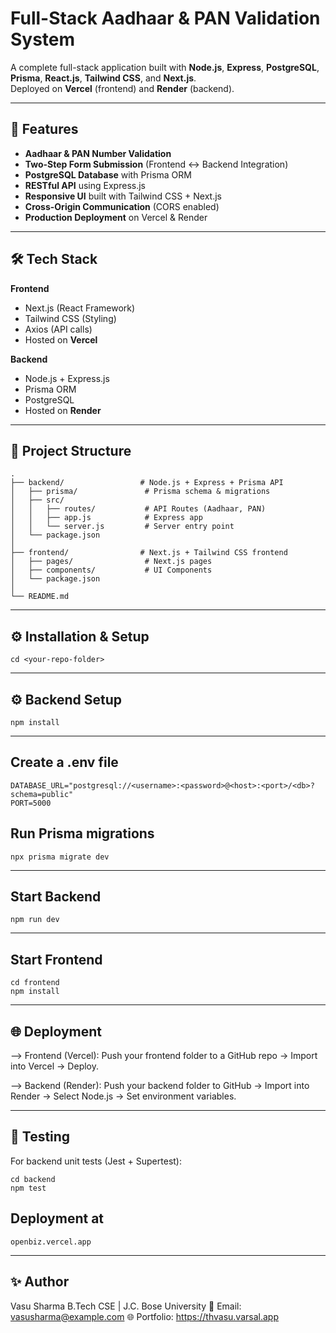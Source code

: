 # Full-Stack Aadhaar & PAN Validation System

A complete full-stack application built with **Node.js**, **Express**, **PostgreSQL**, **Prisma**, **React.js**, **Tailwind CSS**, and **Next.js**.  
Deployed on **Vercel** (frontend) and **Render** (backend).  

---

## 🚀 Features

- **Aadhaar & PAN Number Validation**
- **Two-Step Form Submission** (Frontend ↔ Backend Integration)
- **PostgreSQL Database** with Prisma ORM
- **RESTful API** using Express.js
- **Responsive UI** built with Tailwind CSS + Next.js
- **Cross-Origin Communication** (CORS enabled)
- **Production Deployment** on Vercel & Render

---

## 🛠 Tech Stack

**Frontend**
- Next.js (React Framework)
- Tailwind CSS (Styling)
- Axios (API calls)
- Hosted on **Vercel**

**Backend**
- Node.js + Express.js
- Prisma ORM
- PostgreSQL
- Hosted on **Render**

---

## 📂 Project Structure

```plaintext
.
├── backend/                 # Node.js + Express + Prisma API
│   ├── prisma/               # Prisma schema & migrations
│   ├── src/
│   │   ├── routes/           # API Routes (Aadhaar, PAN)
│   │   ├── app.js            # Express app
│   │   └── server.js         # Server entry point
│   └── package.json
│
├── frontend/                # Next.js + Tailwind CSS frontend
│   ├── pages/                # Next.js pages
│   ├── components/           # UI Components
│   └── package.json
│
└── README.md
```
---

## ⚙️ Installation & Setup

```git clone <your-repo-url>
cd <your-repo-folder>
```
---

## ⚙️ Backend Setup
```cd backend
npm install
```
---

## Create a .env file
```
DATABASE_URL="postgresql://<username>:<password>@<host>:<port>/<db>?schema=public"
PORT=5000

```

## Run Prisma migrations

```
npx prisma migrate dev

```

---

## Start Backend
```
npm run dev
```
---
## Start Frontend
```
cd frontend
npm install
```
---

## 🌐 Deployment
--> Frontend (Vercel):
Push your frontend folder to a GitHub repo → Import into Vercel → Deploy.

--> Backend (Render):
Push your backend folder to GitHub → Import into Render → Select Node.js → Set environment variables.

---

## 🧪 Testing
For backend unit tests (Jest + Supertest):
```
cd backend
npm test
```
## Deployment at 
```
openbiz.vercel.app
```
---

## ✨ Author
Vasu Sharma
B.Tech CSE | J.C. Bose University
📧 Email: vasusharma@example.com
🌐 Portfolio: https://thvasu.varsal.app
